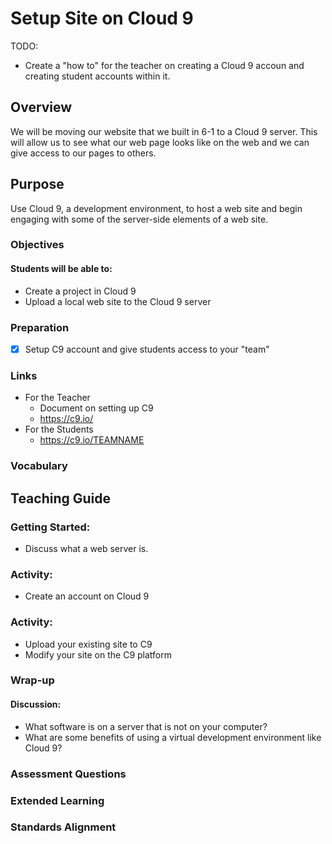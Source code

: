 # Setup Site on Cloud 9

TODO:
- Create a "how to" for the teacher on creating a Cloud 9 accoun and creating student accounts within it.

## Overview
We will be moving our website that we built in 6-1 to a Cloud 9 server.  This will allow us to see what our web page looks like on the web and we can give access to our pages to others.

## Purpose
Use Cloud 9, a development environment, to host a web site and begin engaging with some of the server-side elements of a web site.

### Objectives
#### Students will be able to:
- Create a project in Cloud 9
- Upload a local web site to the Cloud 9 server

### Preparation
- [x] Setup C9 account and give students access to your "team"

### Links
- For the Teacher
	-	Document on setting up C9
	- https://c9.io/
- For the Students
	- https://c9.io/TEAMNAME

### Vocabulary

## Teaching Guide
### Getting Started:
- Discuss what a web server is.

### Activity:
- Create an account on Cloud 9

### Activity:
- Upload your existing site to C9
- Modify your site on the C9 platform

### Wrap-up
#### Discussion:
- What software is on a server that is not on your computer?
- What are some benefits of using a virtual development environment like Cloud 9?

### Assessment Questions

### Extended Learning

### Standards Alignment
